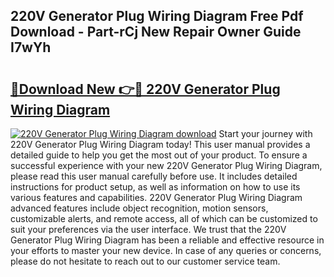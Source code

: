 ## 220V Generator Plug Wiring Diagram Free Pdf Download - Part-rCj New Repair Owner Guide I7wYh

# <h2><a href="http://dfi6k4y.blite.top/?on=220V+Generator+Plug+Wiring+Diagram">🔗Download New 👉🔴 220V Generator Plug Wiring Diagram</a></h2>

[![220V Generator Plug Wiring Diagram download](https://i.imgur.com/lujVjoI.png)](http://dfi6k4y.blite.top/?on=220V+Generator+Plug+Wiring+Diagram)
Start your journey with 220V Generator Plug Wiring Diagram today! This user manual provides a detailed guide to help you get the most out of your product. To ensure a successful experience with your new 220V Generator Plug Wiring Diagram, please read this user manual carefully before use. It includes detailed instructions for product setup, as well as information on how to use its various features and capabilities. 220V Generator Plug Wiring Diagram advanced features include object recognition, motion sensors, customizable alerts, and remote access, all of which can be customized to suit your preferences via the user interface. We trust that the 220V Generator Plug Wiring Diagram has been a reliable and effective resource in your efforts to master your new device. In case of any queries or concerns, please do not hesitate to reach out to our customer service team.
